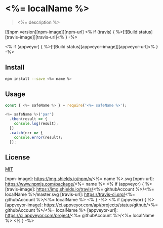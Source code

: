 # <%= localName %>

> <%= description %>

[![npm version][npm-image]][npm-url]
<% if (travis) { %>[![Build status][travis-image]][travis-url]<% } -%>

<% if (appveyor) { %>[![Build status][appveyor-image]][appveyor-url]<% } -%>


## Install

```sh
npm install --save <%= name %>
```

## Usage

```js
const { <%= safeName %> } = require('<%= safeName %>');

<%= safeName %>('par')
  .then(result => {
    console.log(result);
  })
  .catch(err => {
    console.error(result);
  });
```

## License

[MIT](LICENSE)

[npm-image]: https://img.shields.io/npm/v/<%= name %>.svg
[npm-url]: https://www.npmjs.com/package/<%= name %>
<% if (appveyor) { %>
[travis-image]: https://img.shields.io/travis/<%= githubAccount %>/<%= localName %>/master.svg
[travis-url]: https://travis-ci.org/<%= githubAccount %>/<%= localName %>
<% } -%>
<% if (appveyor) { %>
[appveyor-image]: https://ci.appveyor.com/api/projects/status/github/<%= githubAccount %>/<%= localName %>
[appveyor-url]: https://ci.appveyor.com/project/<%= githubAccount %>/<%= localName %>
<% } -%>
